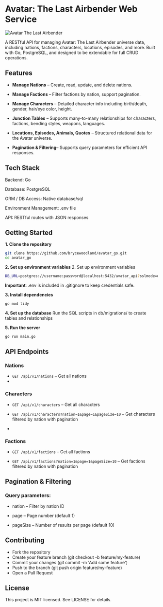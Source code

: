 # Avatar: The Last Airbender Web Service

![Avatar The Last Airbender](https://i.redd.it/6u7upwccu0my.png)

A RESTful API for managing Avatar: The Last Airbender universe data, including nations, factions, characters, 
locations, episodes, and more. Built with Go, PostgreSQL, and designed to be extendable for full CRUD operations.

## Features

- **Manage Nations** – Create, read, update, and delete nations.

- **Manage Factions** – Filter factions by nation, support pagination.

- **Manage Characters** – Detailed character info including birth/death, gender, hair/eye color, height.

- **Junction Tables** – Supports many-to-many relationships for characters, factions, bending styles, weapons, languages.

- **Locations, Episodes, Animals, Quotes** – Structured relational data for the Avatar universe.

- **Pagination & Filtering**– Supports query parameters for efficient API responses.

## Tech Stack

Backend: Go

Database: PostgreSQL

ORM / DB Access: Native database/sql

Environment Management: .env file

API: RESTful routes with JSON responses

## Getting Started

**1. Clone the repository**
```bash
git clone https://github.com/brycewoodland/avatar_go.git
cd avatar_go
```
**2. Set up environment variables**
2. Set up environment variables
```bash
DB_URL=postgres://username:password@localhost:5432/avatar_api?sslmode=disable
```
**Important**: .env is included in .gitignore to keep credentials safe.

**3. Install dependencies**
```bash
go mod tidy
```
**4. Set up the database**
Run the SQL scripts in db/migrations/ to create tables and relationships

**5. Run the server**
```bash
go run main.go
```

## API Endpoints
### Nations

- ```GET /api/v1/nations``` – Get all nations
- 
### Characters

- ```GET /api/v1/characters``` – Get all characters
  
- ```GET /api/v1/characters?nation=1&page=1&pageSize=10``` – Get characters filtered by nation with pagination
- 
### Factions

- ```GET /api/v1/factions``` – Get all factions

- ```GET /api/v1/factions?nation=1&page=1&pageSize=10``` – Get factions filtered by nation with pagination

## Pagination & Filtering

### Query parameters:

  - nation – Filter by nation ID

  - page – Page number (default 1)

  - pageSize – Number of results per page (default 10)

## Contributing

- Fork the repository
- Create your feature branch (git checkout -b feature/my-feature)
- Commit your changes (git commit -m 'Add some feature')
- Push to the branch (git push origin feature/my-feature)
- Open a Pull Request

## License

This project is MIT licensed. See LICENSE for details.
